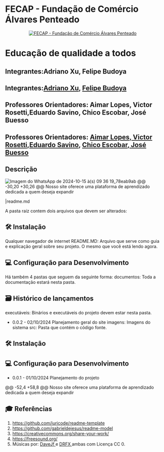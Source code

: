 # FECAP - Fundação de Comércio Álvares Penteado

<p align="center">
<a href= "https://www.fecap.br/"><img src="https://encrypted-tbn0.gstatic.com/images?q=tbn:ANd9GcRhZPrRa89Kma0ZZogxm0pi-tCn_TLKeHGVxywp-LXAFGR3B1DPouAJYHgKZGV0XTEf4AE&usqp=CAU" alt="FECAP - Fundação de Comércio Álvares Penteado" border="0"></a>
</p>

# Educação de qualidade a todos

## Integrantes:Adriano Xu, Felipe Budoya
## Integrantes:<a href="https://www.">Adriano Xu</a>, <a href="https://www.">Felipe Budoya</a>

## Professores Orientadores: Aimar Lopes, Victor Rosetti,Eduardo Savino, Chico Escobar, José Buesso
## Professores Orientadores: [Aimar Lopes](https://www.linkedin.com/in/aimarlopes/?locale=pt_BR),[ Victor Rosetti](https://www.linkedin.com/in/victorbarq/?original_referer=https%3A%2F%2Fwww%2Elinkedin%2Ecom%2F&originalSubdomain=br),[Eduardo Savino](https://www.linkedin.com/in/eduardo-savino-gomes-77833a10/), [Chico Escobar](https://www.linkedin.com/in/francisco-escobar/),[ José Buesso](https://www.linkedin.com/in/jbuesso/?original_referer=https%3A%2F%2Fgithub%2Ecom%2F2024-2-NADS2%2FProjeto12%3Ftab%3Dreadme-ov-file&originalSubdomain=br)

## Descrição
![Imagem do WhatsApp de 2024-10-15 à(s) 09 36 19_78eab9ab](https://github.com/user-attachments/assets/5f584ffd-7aa3-4f73-b7e4-33e9413dfd75)
@@ -30,20 +30,26 @@ Nosso site oferece uma plataforma de aprendizado dedicada a quem deseja expandir

|readme.md<br>

A pasta raiz contem dois arquivos que devem ser alterados:

## 🛠 Instalação
  Qualquer navegador de internet
README.MD: Arquivo que serve como guia e explicação geral sobre seu projeto. O mesmo que você está lendo agora.

## 💻 Configuração para Desenvolvimento
Há também 4 pastas que seguem da seguinte forma:
documentos: Toda a documentação estará nesta pasta.

## 🗃 Histórico de lançamentos
executáveis: Binários e executáveis do projeto devem estar nesta pasta.

* 0.0.2 - 02/10/2024
    Planejamento geral do site
imagens: Imagens do sistema
src: Pasta que contém o código fonte.
## 🛠 Instalação
## 💻 Configuração para Desenvolvimento

* 0.0.1 - 01/10/2024
    Planejamento do projeto
    



@@ -52,4 +58,8 @@ Nosso site oferece uma plataforma de aprendizado dedicada a quem deseja expandir


## 🎓 Referências
1. <https://github.com/iuricode/readme-template>
2. <https://github.com/gabrieldejesus/readme-model>
3. <https://creativecommons.org/share-your-work/>
4. <https://freesound.org/>
5. Músicas por: <a href="https://freesound.org/people/DaveJf/sounds/616544/"> DaveJf </a> e <a href="https://freesound.org/people/DRFX/sounds/338986/"> DRFX </a> ambas com Licença CC 0.

